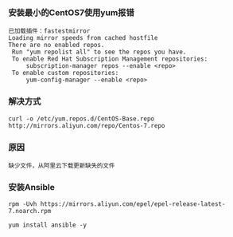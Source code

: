 ### 安装最小的CentOS7使用yum报错



```shell
已加载插件：fastestmirror
Loading mirror speeds from cached hostfile
There are no enabled repos.
 Run "yum repolist all" to see the repos you have.
 To enable Red Hat Subscription Management repositories:
     subscription-manager repos --enable <repo>
 To enable custom repositories:
     yum-config-manager --enable <repo>

```

### 解决方式

```shell
curl -o /etc/yum.repos.d/CentOS-Base.repo http://mirrors.aliyun.com/repo/Centos-7.repo
```

### 原因

```text
缺少文件，从阿里云下载更新缺失的文件
```

### 安装Ansible

```shell
rpm -Uvh https://mirrors.aliyun.com/epel/epel-release-latest-7.noarch.rpm

yum install ansible -y
```

